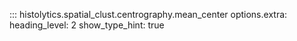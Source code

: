 ::: histolytics.spatial_clust.centrography.mean_center
    options.extra:
      heading_level: 2
      show_type_hint: true
